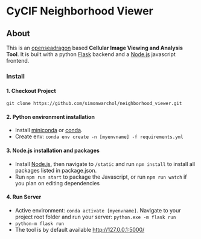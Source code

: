 # CyCIF Neighborhood Viewer

## About
This is  an [openseadragon](https://openseadragon.github.io/) based **Cellular Image Viewing and Analysis Tool**. 
It is built with a python [Flask](http://flask.pocoo.org/) backend and a [Node.js](https://nodejs.org/en/) javascript frontend.

### Install
#### 1. Checkout Project
`git clone https://github.com/simonwarchol/neighborhood_viewer.git`
#### 2. Python environment installation
* Install [miniconda](https://conda.io/miniconda.html) or [conda](https://docs.conda.io/projects/conda/en/latest/user-guide/install/download.html). 
* Create env:  `conda env create -n [myenvname] -f requirements.yml` 
#### 3. Node.js installation and packages
* Install [Node.js](https://nodejs.org/en/), then navigate to `/static` and run `npm install` to install all packages listed in package.json.
* Run `npm run start` to package the Javascript, or run `npm run watch` if you plan on editing dependencies
#### 4. Run Server
* Active environment: `conda activate [myenvname]`. Navigate to your project root folder and run your server: `python.exe -m flask run`
* `python-m flask run` 
* The tool is by default available http://127.0.0.1:5000/ 


